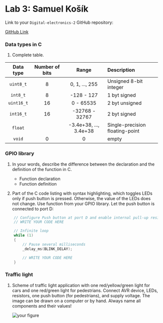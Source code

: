 # Lab 3: Samuel Košík

Link to your `Digital-electronics-2` GitHub repository:

   [GitHub Link](https://github.com/amwellius/Digital-electronics-2)



### Data types in C

1. Complete table.

| **Data type** | **Number of bits** | **Range** | **Description** |
| :-: | :-: | :-: | :-- | 
| `uint8_t`  | 8 | 0, 1, ..., 255 | Unsigned 8-bit integer |
| `int8_t`   | 8 | -128 - 127 | 1 byt signed |
| `uint16_t` | 16 | 0 - 65535 | 2 byt unsigned |
| `int16_t`  | 16 | -32768 - 32767 | 2 byt signed |
| `float`    |  | -3.4e+38, ..., 3.4e+38 | Single-precision floating-point |
| `void`     | 0 |0  | empty |


### GPIO library

1. In your words, describe the difference between the declaration and the definition of the function in C.
   * Function declaration
   * Function definition

2. Part of the C code listing with syntax highlighting, which toggles LEDs only if push button is pressed. Otherwise, the value of the LEDs does not change. Use function from your GPIO library. Let the push button is connected to port D:

```c
    // Configure Push button at port D and enable internal pull-up resistor
    // WRITE YOUR CODE HERE

    // Infinite loop
    while (1)
    {
        // Pause several milliseconds
        _delay_ms(BLINK_DELAY);

        // WRITE YOUR CODE HERE
    }
```


### Traffic light

1. Scheme of traffic light application with one red/yellow/green light for cars and one red/green light for pedestrians. Connect AVR device, LEDs, resistors, one push button (for pedestrians), and supply voltage. The image can be drawn on a computer or by hand. Always name all components and their values!

   ![your figure]()
